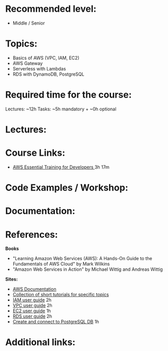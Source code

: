 **Recommended level:** 
=======================
- Middle / Senior


**Topics:** 
=======================
- Basics of AWS (VPC, IAM, EC2)
- AWS Gateway
- Serverless with Lambdas
- RDS with DynamoDB, PostgreSQL

**Required time for the course:** 
=======================
Lectures: ~12h
Tasks: ~5h mandatory + ~0h optional


**Lectures:** 
=======================

**Course Links:**
======================= 
* [AWS Essential Training for Developers ](https://www.linkedin.com/learning/aws-essential-training-for-developers-2019/) 3h 17m



**Code Examples / Workshop:**
=======================



Documentation: 
=======================




**References:**
=======================

**Books**

* "Learning Amazon Web Services (AWS): A Hands-On Guide to the Fundamentals of AWS Cloud" by Mark Wilkins
* "Amazon Web Services in Action" by Michael Wittig and Andreas Wittig 


**Sites:**
* [AWS Documentation](https://docs.aws.amazon.com/) 
* [Collection of short tutorials for specific topics](https://aws.amazon.com/getting-started/hands-on/)  
* [IAM user guide](https://docs.aws.amazon.com/IAM/latest/UserGuide/introduction.html?icmpid=docs_iam_console) 2h
* [VPC user guide](https://docs.aws.amazon.com/vpc/latest/userguide/what-is-amazon-vpc.html) 2h
* [EC2 user guide](https://docs.aws.amazon.com/AWSEC2/latest/UserGuide/concepts.html) 1h
* [RDS user guide](https://docs.aws.amazon.com/AmazonRDS/latest/UserGuide/Welcome.html) 2h
* [Create and connect to PostgreSQL DB](https://aws.amazon.com/getting-started/tutorials/create-connect-postgresql-db/)  1h



**Additional links:**
=======================

